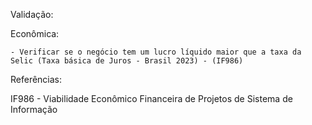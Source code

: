 



Validação:

  Econômica:
  
    - Verificar se o negócio tem um lucro líquido maior que a taxa da Selic (Taxa básica de Juros - Brasil 2023) - (IF986)
    
    
    
    
    
    
    
    
    
Referências:

  IF986 - Viabilidade Econômico Financeira de Projetos de Sistema de Informação
